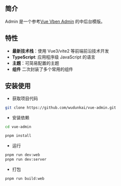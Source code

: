 ## 简介

Admin 是一个参考[Vue Vben Admin](./http://doc.vvbin.cn/) 的中后台模版。

## 特性

- **最新技术栈**：使用 Vue3/vite2 等前端前沿技术开发
- **TypeScript**: 应用程序级 JavaScript 的语言
- **主题**：可简易配置的主题
- **组件** 二次封装了多个常用的组件

## 安装使用

- 获取项目代码

```bash
git clone https://github.com/wudunkai/vue-admin.git
```

- 安装依赖

```bash
cd vue-admin

pnpm install

```

- 运行

```bash
pnpm run dev:web
pnpm run dev:server
```

- 打包

```bash
pnpm run build:web
```
